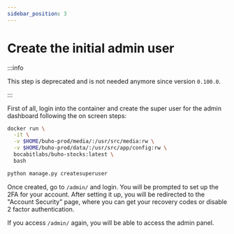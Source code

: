 ```yaml
---
sidebar_position: 3
---
```


# Create the initial admin user

:::info

This step is deprecated and is not needed anymore since version `0.100.0`.

:::

First of all, login into the container and create the super user for the admin dashboard following the on screen steps:

```bash
docker run \
  -it \
  -v $HOME/buho-prod/media/:/usr/src/media:rw \
  -v $HOME/buho-prod/data/:/usr/src/app/config:rw \
  bocabitlabs/buho-stocks:latest \
  bash
```

```bash
python manage.py createsuperuser
```

Once created, go to `/admin/` and login. You will be prompted to set up the 2FA for your account. After setting it up, you will be redirected to the "Account Security" page, where you can get your recovery codes or disable 2 factor authentication.

If you access `/admin/` again, you will be able to access the admin panel.

